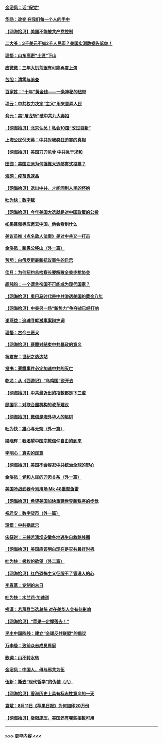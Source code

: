 #### [金浴凤：话“保党”](../pages/nsc993/n12361867.md?t=08280051) 
#### [华旸：改变 在我们每一个人的手中](../pages/nsc993/n12361774.md?t=08280051) 
#### [【网海拾贝】美国不能被共产党控制](../pages/nsc993/n12360271.md?t=08280051) 
#### [二大爷：3千美元不如2千人民币？美国实测数据告诉你！](../pages/nsc993/n12358563.md?t=08280051) 
#### [理悟：山东高密“土匪”下山](../pages/nsc993/n12358535.md?t=08280051) 
#### [应微微：三年大饥荒很有可能再度上演](../pages/nsc993/n12358523.md?t=08280051) 
#### [苦胆：清零与追查](../pages/nsc993/n12358501.md?t=08280051) 
#### [百家姓：“十年”黄金线——一条神秘的纽带](../pages/nsc993/n12358319.md?t=08280051) 
#### [项云：中共权力决定“主义”用来耍弄人民](../pages/nsc993/n12358172.md?t=08280051) 
#### [俞元：美“屠龙斩”破中共九大毒招](../pages/nsc993/n12357822.md?t=08280051) 
#### [【网海拾贝】北京认怂！私会10国“改过自新”](../pages/nsc993/n12357784.md?t=08280051) 
#### [上海公民倪天英：中共对我疯狂迫害的真相](../pages/nsc993/n12356341.md?t=08280051) 
#### [【网海拾贝】美国刀刀见骨 中共急于求和](../pages/nsc993/n12355511.md?t=08280051) 
#### [田园：美国左派为何强推大选邮寄式投票？](../pages/nsc993/n12352963.md?t=08280051) 
#### [海网：疫苗鬼速品](../pages/nsc993/n12354438.md?t=08280051) 
#### [【网海拾贝】退出中共，才能回到人民的怀抱](../pages/nsc993/n12352634.md?t=08280051) 
#### [吐为快：数字赋](../pages/nsc993/n12352317.md?t=08280051) 
#### [【网海拾贝】今年美国大选就是对中国政策的公投](../pages/nsc993/n12350973.md?t=08280051) 
#### [如果蓬佩奥应邀去中国，他会看到什么](../pages/nsc993/n12350945.md?t=08280051) 
#### [美议员推《点名敌人法案》是对中共又一打击](../pages/nsc993/n12350765.md?t=08280051) 
#### [金浴凤：新愚公移山（外一篇）](../pages/nsc993/n12350253.md?t=08280051) 
#### [苦胆：白俄罗斯最新抗议事件的启示](../pages/nsc993/n12349989.md?t=08280051) 
#### [佳月：为何纽约总检察长要解散全美步枪协会](../pages/nsc993/n12349939.md?t=08280051) 
#### [颜纯钩：一个谎言帝国不可能成为现代国家？](../pages/nsc993/n12349898.md?t=08280051) 
#### [【网海拾贝】奥巴马时代是中共渗透美国的黄金八年](../pages/nsc993/n12349284.md?t=08280051) 
#### [【网海拾贝】中美另一场“新势力”争夺战已经打响](../pages/nsc993/n12346998.md?t=08280051) 
#### [谢燕益：追魂寻衅滋事案辩护词](../pages/nsc993/n12346892.md?t=08280051) 
#### [理悟：古今三恶犬](../pages/nsc993/n12345190.md?t=08280051) 
#### [【网海拾贝】蔡霞对结束中共暴政的意义](../pages/nsc993/n12344263.md?t=08280051) 
#### [祝君安：世纪之选边站](../pages/nsc993/n12342382.md?t=08280051) 
#### [投书：蔡霞事件必定加速中共的灭亡](../pages/nsc993/n12341881.md?t=08280051) 
#### [乾龙：从《西游记》“乌鸡国”说开去](../pages/nsc993/n12341690.md?t=08280051) 
#### [【网海拾贝】中共最近出的招数都是下三滥](../pages/nsc993/n12341593.md?t=08280051) 
#### [顾国平：对联合国机构的改革建议](../pages/nsc993/n12339928.md?t=08280051) 
#### [【网海拾贝】微信是海外华人的陷阱](../pages/nsc993/n12338868.md?t=08280051) 
#### [吐为快：雄心与无奈（外一篇）](../pages/nsc993/n12338132.md?t=08280051) 
#### [梁晓辉：我渴望中国宗教信仰自由的到来](../pages/nsc993/n12336657.md?t=08280051) 
#### [李明心：真实的民意](../pages/nsc993/n12336089.md?t=08280051) 
#### [【网海拾贝】美国不会容忍中共统治全球的野心](../pages/nsc993/n12336063.md?t=08280051) 
#### [金浴凤：党和人民的刀肉关系（外一篇）](../pages/nsc993/n12335834.md?t=08280051) 
#### [美国冷战武器今派用场 Mk 48重型鱼雷](../pages/nsc993/n12335354.md?t=08280051) 
#### [【网海拾贝】希望美国加快重建世界新秩序的步伐](../pages/nsc993/n12334224.md?t=08280051) 
#### [祝君安：数字货币（外一篇）](../pages/nsc993/n12334186.md?t=08280051) 
#### [理悟：中共祸武穴](../pages/nsc993/n12333962.md?t=08280051) 
#### [宋征时：三峡若溃坝安徽各地逃生自救路线图](../pages/nsc993/n12332450.md?t=08280051) 
#### [【网海拾贝】美国应该明白现在是灭共最好时机](../pages/nsc993/n12332313.md?t=08280051) 
#### [吐为快：极权的欲望（外二篇）](../pages/nsc993/n12332089.md?t=08280051) 
#### [【网海拾贝】红色恐怖主义征服不了香港人的心](../pages/nsc993/n12329296.md?t=08280051) 
#### [李春草：专制的末日](../pages/nsc993/n12329079.md?t=08280051) 
#### [吐为快：木兰花‧加速道](../pages/nsc993/n12327366.md?t=08280051) 
#### [拂潇：若拜登当选总统 对在美华人会有何影响](../pages/nsc993/n12295996.md?t=08280051) 
#### [【网海拾贝】“苹果一定撑落去！”](../pages/nsc993/n12326784.md?t=08280051) 
#### [民主中国阵线：建立“全球反共联盟”的倡议](../pages/nsc993/n12324177.md?t=08280051) 
#### [万李缘：致前众志成员周庭](../pages/nsc993/n12324635.md?t=08280051) 
#### [歌词：山不转水转](../pages/nsc993/n12324599.md?t=08280051) 
#### [金浴凤：中国人，毋与邪共为伍](../pages/nsc993/n12324257.md?t=08280051) 
#### [伍新：撕去“现代哲学”的伪装（八）](../pages/nsc993/n12324188.md?t=08280051) 
#### [【网海拾贝】香港历史上具有标志性意义的一天](../pages/nsc993/n12324021.md?t=08280051) 
#### [袁斌：8月11日《苹果日报》为何加印20万份](../pages/nsc993/n12323955.md?t=08280051) 
#### [【网海拾贝】极限施压，美国还有哪些招数可用](../pages/nsc993/n12322512.md?t=08280051) 

----
#### [ >>> 更早内容 <<< ](../indexes/nsc993-earlier.md)
